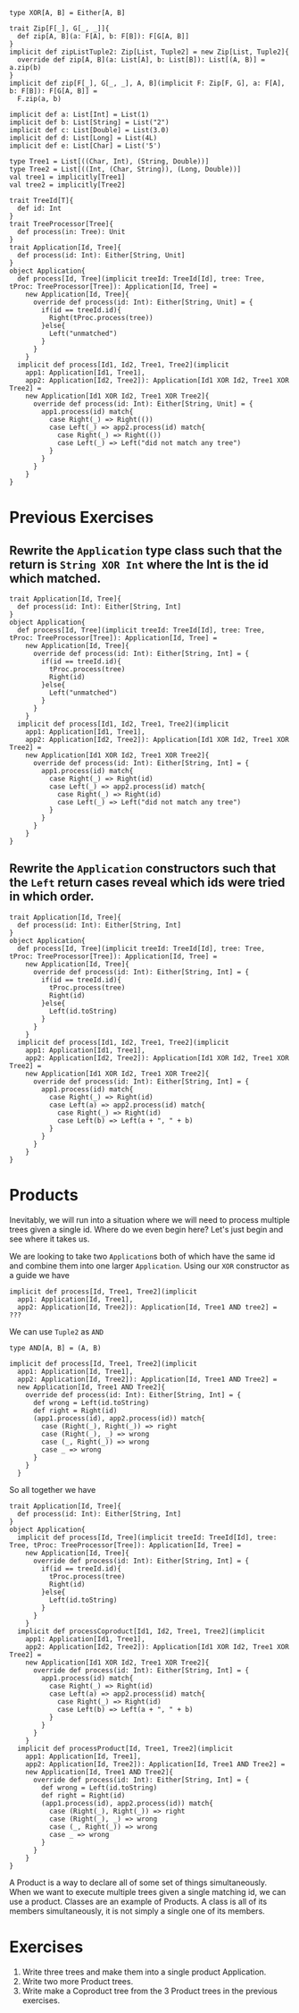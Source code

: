 ```tut:invisible
type XOR[A, B] = Either[A, B]

trait Zip[F[_], G[_, _]]{
  def zip[A, B](a: F[A], b: F[B]): F[G[A, B]]
}
implicit def zipListTuple2: Zip[List, Tuple2] = new Zip[List, Tuple2]{
  override def zip[A, B](a: List[A], b: List[B]): List[(A, B)] = a.zip(b)
}
implicit def zip[F[_], G[_, _], A, B](implicit F: Zip[F, G], a: F[A], b: F[B]): F[G[A, B]] =
  F.zip(a, b)
  
implicit def a: List[Int] = List(1)
implicit def b: List[String] = List("2")
implicit def c: List[Double] = List(3.0)
implicit def d: List[Long] = List(4L)
implicit def e: List[Char] = List('5')

type Tree1 = List[((Char, Int), (String, Double))]
type Tree2 = List[((Int, (Char, String)), (Long, Double))]
val tree1 = implicitly[Tree1]
val tree2 = implicitly[Tree2]

trait TreeId[T]{
  def id: Int
}
trait TreeProcessor[Tree]{
  def process(in: Tree): Unit
}
trait Application[Id, Tree]{
  def process(id: Int): Either[String, Unit]
}
object Application{
  def process[Id, Tree](implicit treeId: TreeId[Id], tree: Tree, tProc: TreeProcessor[Tree]): Application[Id, Tree] =
    new Application[Id, Tree]{
      override def process(id: Int): Either[String, Unit] = {
        if(id == treeId.id){
          Right(tProc.process(tree))
        }else{
          Left("unmatched")
        }
      }
    }
  implicit def process[Id1, Id2, Tree1, Tree2](implicit
    app1: Application[Id1, Tree1],
    app2: Application[Id2, Tree2]): Application[Id1 XOR Id2, Tree1 XOR Tree2] =
    new Application[Id1 XOR Id2, Tree1 XOR Tree2]{
      override def process(id: Int): Either[String, Unit] = {
        app1.process(id) match{
          case Right(_) => Right(())
          case Left(_) => app2.process(id) match{
            case Right(_) => Right(())
            case Left(_) => Left("did not match any tree")
          }
        }
      }
    }
}
```

# Previous Exercises
## Rewrite the `Application` type class such that the return is `String XOR Int` where the Int is the id which matched.
```tut:book
trait Application[Id, Tree]{
  def process(id: Int): Either[String, Int]
}
object Application{
  def process[Id, Tree](implicit treeId: TreeId[Id], tree: Tree, tProc: TreeProcessor[Tree]): Application[Id, Tree] =
    new Application[Id, Tree]{
      override def process(id: Int): Either[String, Int] = {
        if(id == treeId.id){
          tProc.process(tree)
          Right(id)
        }else{
          Left("unmatched")
        }
      }
    }
  implicit def process[Id1, Id2, Tree1, Tree2](implicit
    app1: Application[Id1, Tree1],
    app2: Application[Id2, Tree2]): Application[Id1 XOR Id2, Tree1 XOR Tree2] =
    new Application[Id1 XOR Id2, Tree1 XOR Tree2]{
      override def process(id: Int): Either[String, Int] = {
        app1.process(id) match{
          case Right(_) => Right(id)
          case Left(_) => app2.process(id) match{
            case Right(_) => Right(id)
            case Left(_) => Left("did not match any tree")
          }
        }
      }
    }
}
```

## Rewrite the `Application` constructors such that the `Left` return cases reveal which ids were tried in which order.
```tut:book
trait Application[Id, Tree]{
  def process(id: Int): Either[String, Int]
}
object Application{
  def process[Id, Tree](implicit treeId: TreeId[Id], tree: Tree, tProc: TreeProcessor[Tree]): Application[Id, Tree] =
    new Application[Id, Tree]{
      override def process(id: Int): Either[String, Int] = {
        if(id == treeId.id){
          tProc.process(tree)
          Right(id)
        }else{
          Left(id.toString)
        }
      }
    }
  implicit def process[Id1, Id2, Tree1, Tree2](implicit
    app1: Application[Id1, Tree1],
    app2: Application[Id2, Tree2]): Application[Id1 XOR Id2, Tree1 XOR Tree2] =
    new Application[Id1 XOR Id2, Tree1 XOR Tree2]{
      override def process(id: Int): Either[String, Int] = {
        app1.process(id) match{
          case Right(_) => Right(id)
          case Left(a) => app2.process(id) match{
            case Right(_) => Right(id)
            case Left(b) => Left(a + ", " + b)
          }
        }
      }
    }
}
```

# Products
Inevitably, we will run into a situation where we will need to process multiple trees given a single id. Where do we even begin here? Let's just begin and see where it takes us.

We are looking to take two `Application`s both of which have the same id and combine them into one larger `Application`.
Using our `XOR` constructor as a guide we have
```tut:book:fail
implicit def process[Id, Tree1, Tree2](implicit
  app1: Application[Id, Tree1],
  app2: Application[Id, Tree2]): Application[Id, Tree1 AND tree2] = ???
```
We can use `Tuple2` as `AND`
```tut:book
type AND[A, B] = (A, B)

implicit def process[Id, Tree1, Tree2](implicit
  app1: Application[Id, Tree1],
  app2: Application[Id, Tree2]): Application[Id, Tree1 AND Tree2] =
  new Application[Id, Tree1 AND Tree2]{
    override def process(id: Int): Either[String, Int] = {
      def wrong = Left(id.toString)
      def right = Right(id)
      (app1.process(id), app2.process(id)) match{
        case (Right(_), Right(_)) => right
        case (Right(_), _) => wrong
        case (_, Right(_)) => wrong
        case _ => wrong
      }
    }
  }
```
So all together we have
```tut:book
trait Application[Id, Tree]{
  def process(id: Int): Either[String, Int]
}
object Application{
  implicit def process[Id, Tree](implicit treeId: TreeId[Id], tree: Tree, tProc: TreeProcessor[Tree]): Application[Id, Tree] =
    new Application[Id, Tree]{
      override def process(id: Int): Either[String, Int] = {
        if(id == treeId.id){
          tProc.process(tree)
          Right(id)
        }else{
          Left(id.toString)
        }
      }
    }
  implicit def processCoproduct[Id1, Id2, Tree1, Tree2](implicit
    app1: Application[Id1, Tree1],
    app2: Application[Id2, Tree2]): Application[Id1 XOR Id2, Tree1 XOR Tree2] =
    new Application[Id1 XOR Id2, Tree1 XOR Tree2]{
      override def process(id: Int): Either[String, Int] = {
        app1.process(id) match{
          case Right(_) => Right(id)
          case Left(a) => app2.process(id) match{
            case Right(_) => Right(id)
            case Left(b) => Left(a + ", " + b)
          }
        }
      }
    }
  implicit def processProduct[Id, Tree1, Tree2](implicit
    app1: Application[Id, Tree1],
    app2: Application[Id, Tree2]): Application[Id, Tree1 AND Tree2] =
    new Application[Id, Tree1 AND Tree2]{
      override def process(id: Int): Either[String, Int] = {
        def wrong = Left(id.toString)
        def right = Right(id)
        (app1.process(id), app2.process(id)) match{
          case (Right(_), Right(_)) => right
          case (Right(_), _) => wrong
          case (_, Right(_)) => wrong
          case _ => wrong
        }
      }
    }
}
```
A Product is a way to declare all of some set of things simultaneously. When we want to execute multiple trees given a single matching id, we can use a product. Classes are an example of Products. A class is all of its members simultaneously, it is not simply a single one of its members.

# Exercises
1. Write three trees and make them into a single product Application.
2. Write two more Product trees.
3. Write make a Coproduct tree from the 3 Product trees in the previous exercises.
